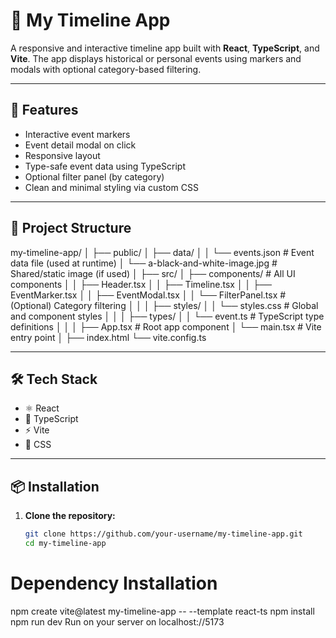 # 📅 My Timeline App

A responsive and interactive timeline app built with **React**, **TypeScript**, and **Vite**. The app displays historical or personal events using markers and modals with optional category-based filtering.

---

## 🚀 Features

- Interactive event markers
- Event detail modal on click
- Responsive layout
- Type-safe event data using TypeScript
- Optional filter panel (by category)
- Clean and minimal styling via custom CSS

---

## 📁 Project Structure

my-timeline-app/
│
├── public/
│ ├── data/
│ │ └── events.json # Event data file (used at runtime)
│ └── a-black-and-white-image.jpg # Shared/static image (if used)
│
├── src/
│ ├── components/ # All UI components
│ │ ├── Header.tsx
│ │ ├── Timeline.tsx
│ │ ├── EventMarker.tsx
│ │ ├── EventModal.tsx
│ │ └── FilterPanel.tsx # (Optional) Category filtering
│ │
│ ├── styles/
│ │ └── styles.css # Global and component styles
│ │
│ ├── types/
│ │ └── event.ts # TypeScript type definitions
│ │
│ ├── App.tsx # Root app component
│ └── main.tsx # Vite entry point
│
├── index.html
└── vite.config.ts

---

## 🛠️ Tech Stack

- ⚛️ React
- 🔷 TypeScript
- ⚡ Vite
- 🎨 CSS

---

## 📦 Installation

1. **Clone the repository:**
   ```bash
   git clone https://github.com/your-username/my-timeline-app.git
   cd my-timeline-app
# Dependency Installation
npm create vite@latest my-timeline-app -- --template react-ts
npm install
npm run dev
Run on your server on localhost://5173



